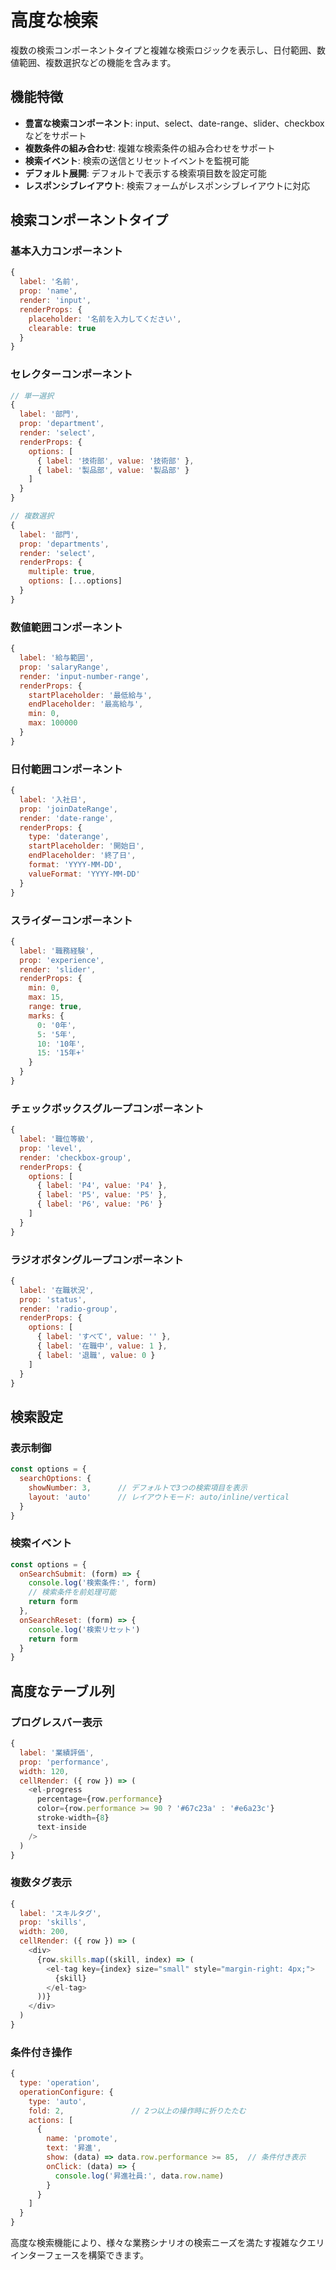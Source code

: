# 高度な検索

複数の検索コンポーネントタイプと複雑な検索ロジックを表示し、日付範囲、数値範囲、複数選択などの機能を含みます。

<DemoPreview dir="demos/ma-pro-table-examples/advanced-search" />

## 機能特徴

- **豊富な検索コンポーネント**: input、select、date-range、slider、checkboxなどをサポート
- **複数条件の組み合わせ**: 複雑な検索条件の組み合わせをサポート
- **検索イベント**: 検索の送信とリセットイベントを監視可能
- **デフォルト展開**: デフォルトで表示する検索項目数を設定可能
- **レスポンシブレイアウト**: 検索フォームがレスポンシブレイアウトに対応

## 検索コンポーネントタイプ

### 基本入力コンポーネント
```javascript
{
  label: '名前',
  prop: 'name',
  render: 'input',
  renderProps: {
    placeholder: '名前を入力してください',
    clearable: true
  }
}
```

### セレクターコンポーネント
```javascript
// 単一選択
{
  label: '部門',
  prop: 'department',
  render: 'select',
  renderProps: {
    options: [
      { label: '技術部', value: '技術部' },
      { label: '製品部', value: '製品部' }
    ]
  }
}

// 複数選択
{
  label: '部門',
  prop: 'departments',
  render: 'select',
  renderProps: {
    multiple: true,
    options: [...options]
  }
}
```

### 数値範囲コンポーネント
```javascript
{
  label: '給与範囲',
  prop: 'salaryRange',
  render: 'input-number-range',
  renderProps: {
    startPlaceholder: '最低給与',
    endPlaceholder: '最高給与',
    min: 0,
    max: 100000
  }
}
```

### 日付範囲コンポーネント
```javascript
{
  label: '入社日',
  prop: 'joinDateRange',
  render: 'date-range',
  renderProps: {
    type: 'daterange',
    startPlaceholder: '開始日',
    endPlaceholder: '終了日',
    format: 'YYYY-MM-DD',
    valueFormat: 'YYYY-MM-DD'
  }
}
```

### スライダーコンポーネント
```javascript
{
  label: '職務経験',
  prop: 'experience',
  render: 'slider',
  renderProps: {
    min: 0,
    max: 15,
    range: true,
    marks: {
      0: '0年',
      5: '5年',
      10: '10年',
      15: '15年+'
    }
  }
}
```

### チェックボックスグループコンポーネント
```javascript
{
  label: '職位等級',
  prop: 'level',
  render: 'checkbox-group',
  renderProps: {
    options: [
      { label: 'P4', value: 'P4' },
      { label: 'P5', value: 'P5' },
      { label: 'P6', value: 'P6' }
    ]
  }
}
```

### ラジオボタングループコンポーネント
```javascript
{
  label: '在職状況',
  prop: 'status',
  render: 'radio-group',
  renderProps: {
    options: [
      { label: 'すべて', value: '' },
      { label: '在職中', value: 1 },
      { label: '退職', value: 0 }
    ]
  }
}
```

## 検索設定

### 表示制御
```javascript
const options = {
  searchOptions: {
    showNumber: 3,      // デフォルトで3つの検索項目を表示
    layout: 'auto'      // レイアウトモード: auto/inline/vertical
  }
}
```

### 検索イベント
```javascript
const options = {
  onSearchSubmit: (form) => {
    console.log('検索条件:', form)
    // 検索条件を前処理可能
    return form
  },
  onSearchReset: (form) => {
    console.log('検索リセット')
    return form
  }
}
```

## 高度なテーブル列

### プログレスバー表示
```javascript
{
  label: '業績評価',
  prop: 'performance',
  width: 120,
  cellRender: ({ row }) => (
    <el-progress 
      percentage={row.performance} 
      color={row.performance >= 90 ? '#67c23a' : '#e6a23c'}
      stroke-width={8}
      text-inside
    />
  )
}
```

### 複数タグ表示
```javascript
{
  label: 'スキルタグ',
  prop: 'skills',
  width: 200,
  cellRender: ({ row }) => (
    <div>
      {row.skills.map((skill, index) => (
        <el-tag key={index} size="small" style="margin-right: 4px;">
          {skill}
        </el-tag>
      ))}
    </div>
  )
}
```

### 条件付き操作
```javascript
{
  type: 'operation',
  operationConfigure: {
    type: 'auto',
    fold: 2,               // 2つ以上の操作時に折りたたむ
    actions: [
      {
        name: 'promote',
        text: '昇進',
        show: (data) => data.row.performance >= 85,  // 条件付き表示
        onClick: (data) => {
          console.log('昇進社員:', data.row.name)
        }
      }
    ]
  }
}
```

高度な検索機能により、様々な業務シナリオの検索ニーズを満たす複雑なクエリインターフェースを構築できます。